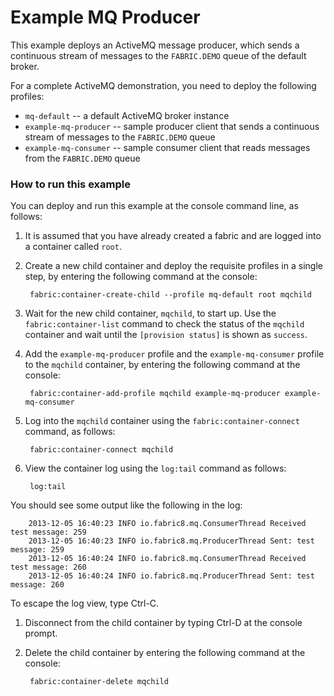 # Example MQ Producer

This example deploys an ActiveMQ message producer, which sends a continuous stream of messages to the `FABRIC.DEMO` queue of the default broker.

For a complete ActiveMQ demonstration, you need to deploy the following profiles:

* `mq-default` -- a default ActiveMQ broker instance
* `example-mq-producer` -- sample producer client that sends a continuous stream of messages to the `FABRIC.DEMO` queue
* `example-mq-consumer` -- sample consumer client that reads messages from the `FABRIC.DEMO` queue

### How to run this example

You can deploy and run this example at the console command line, as follows:

1. It is assumed that you have already created a fabric and are logged into a container called `root`.
1. Create a new child container and deploy the requisite profiles in a single step, by entering the following command at the console:

        fabric:container-create-child --profile mq-default root mqchild

1. Wait for the new child container, `mqchild`, to start up. Use the `fabric:container-list` command to check the status of the `mqchild` container and wait until the `[provision status]` is shown as `success`.
1. Add the `example-mq-producer` profile and the `example-mq-consumer` profile to the `mqchild` container, by entering the following command at the console:

        fabric:container-add-profile mqchild example-mq-producer example-mq-consumer

1. Log into the `mqchild` container using the `fabric:container-connect` command, as follows:

        fabric:container-connect mqchild

1. View the container log using the `log:tail` command as follows:

        log:tail

 You should see some output like the following in the log:

        2013-12-05 16:40:23 INFO io.fabric8.mq.ConsumerThread Received test message: 259
        2013-12-05 16:40:23 INFO io.fabric8.mq.ProducerThread Sent: test message: 259
        2013-12-05 16:40:24 INFO io.fabric8.mq.ConsumerThread Received test message: 260
        2013-12-05 16:40:24 INFO io.fabric8.mq.ProducerThread Sent: test message: 260

 To escape the log view, type Ctrl-C.
1. Disconnect from the child container by typing Ctrl-D at the console prompt.
1. Delete the child container by entering the following command at the console:

        fabric:container-delete mqchild